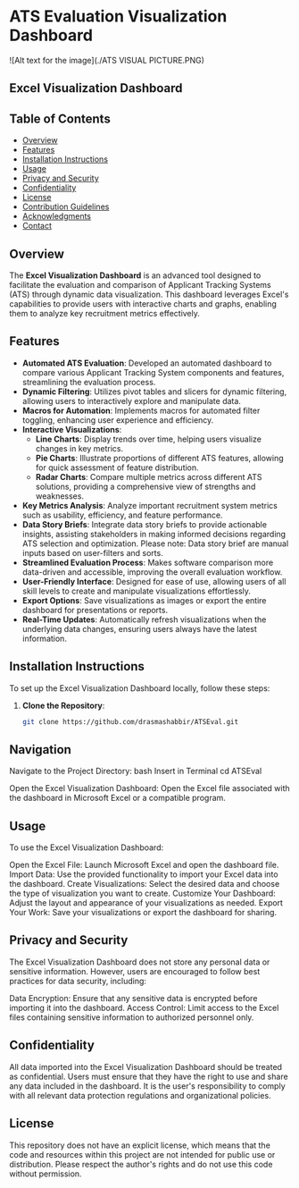 # ATS Evaluation Visualization Dashboard

![Alt text for the image](./ATS VISUAL PICTURE.PNG)


## Excel Visualization Dashboard

## Table of Contents
- [Overview](#overview)
- [Features](#features)
- [Installation Instructions](#installation-instructions)
- [Usage](#usage)
- [Privacy and Security](#privacy-and-security)
- [Confidentiality](#confidentiality)
- [License](#license)
- [Contribution Guidelines](#contribution-guidelines)
- [Acknowledgments](#acknowledgments)
- [Contact](#contact)

## Overview
The **Excel Visualization Dashboard** is an advanced tool designed to facilitate the evaluation and comparison of Applicant Tracking Systems (ATS) through dynamic data visualization. This dashboard leverages Excel's capabilities to provide users with interactive charts and graphs, enabling them to analyze key recruitment metrics effectively.

## Features
- **Automated ATS Evaluation**: Developed an automated dashboard to compare various Applicant Tracking System components and features, streamlining the evaluation process.
- **Dynamic Filtering**: Utilizes pivot tables and slicers for dynamic filtering, allowing users to interactively explore and manipulate data.
- **Macros for Automation**: Implements macros for automated filter toggling, enhancing user experience and efficiency.
- **Interactive Visualizations**:
  - **Line Charts**: Display trends over time, helping users visualize changes in key metrics.
  - **Pie Charts**: Illustrate proportions of different ATS features, allowing for quick assessment of feature distribution.
  - **Radar Charts**: Compare multiple metrics across different ATS solutions, providing a comprehensive view of strengths and weaknesses.
- **Key Metrics Analysis**: Analyze important recruitment system metrics such as usability, efficiency, and feature performance.
- **Data Story Briefs**: Integrate data story briefs to provide actionable insights, assisting stakeholders in making informed decisions regarding ATS selection and optimization.
Please note: Data story brief are manual inputs based on user-filters and sorts.
- **Streamlined Evaluation Process**: Makes software comparison more data-driven and accessible, improving the overall evaluation workflow.
- **User-Friendly Interface**: Designed for ease of use, allowing users of all skill levels to create and manipulate visualizations effortlessly.
- **Export Options**: Save visualizations as images or export the entire dashboard for presentations or reports.
- **Real-Time Updates**: Automatically refresh visualizations when the underlying data changes, ensuring users always have the latest information.

## Installation Instructions
To set up the Excel Visualization Dashboard locally, follow these steps:

1. **Clone the Repository**:
   ```bash
   git clone https://github.com/drasmashabbir/ATSEval.git

## Navigation
Navigate to the Project Directory:
        bash
        Insert in Terminal
        cd ATSEval

Open the Excel Visualization Dashboard: Open the Excel file associated with the dashboard in Microsoft Excel or a compatible program.

## Usage
To use the Excel Visualization Dashboard:

Open the Excel File: Launch Microsoft Excel and open the dashboard file.
Import Data: Use the provided functionality to import your Excel data into the dashboard.
Create Visualizations: Select the desired data and choose the type of visualization you want to create.
Customize Your Dashboard: Adjust the layout and appearance of your visualizations as needed.
Export Your Work: Save your visualizations or export the dashboard for sharing.

## Privacy and Security
The Excel Visualization Dashboard does not store any personal data or sensitive information. However, users are encouraged to follow best practices for data security, including:

Data Encryption: Ensure that any sensitive data is encrypted before importing it into the dashboard.
Access Control: Limit access to the Excel files containing sensitive information to authorized personnel only.


## Confidentiality
All data imported into the Excel Visualization Dashboard should be treated as confidential. Users must ensure that they have the right to use and share any data included in the dashboard. It is the user's responsibility to comply with all relevant data protection regulations and organizational policies.

## License
This repository does not have an explicit license, which means that the code and resources within this project are not intended for public use or distribution. Please respect the author's rights and do not use this code without permission.



